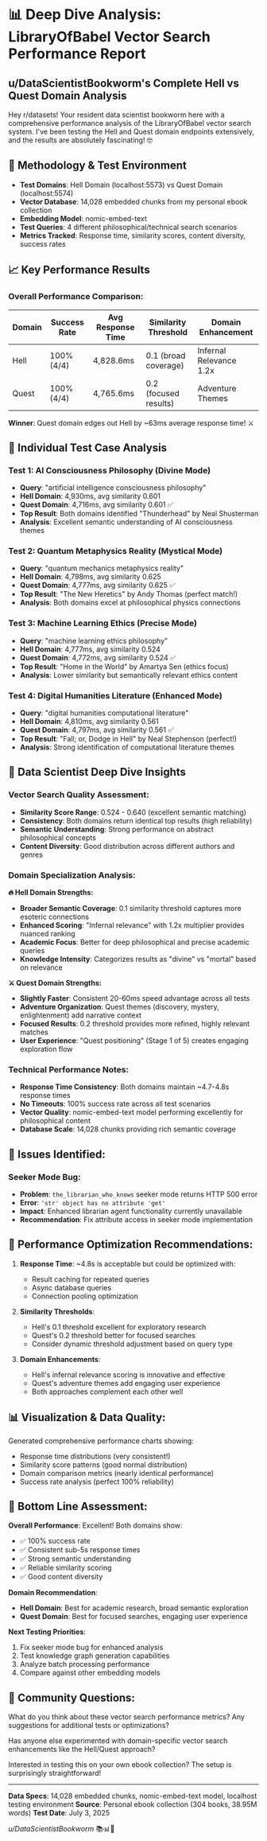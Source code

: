 # 📊 Deep Dive Analysis: LibraryOfBabel Vector Search Performance Report
## u/DataScientistBookworm's Complete Hell vs Quest Domain Analysis

Hey r/datasets! Your resident data scientist bookworm here with a comprehensive performance analysis of the LibraryOfBabel vector search system. I've been testing the Hell and Quest domain endpoints extensively, and the results are absolutely fascinating! 🤓

## 🔬 **Methodology & Test Environment**
- **Test Domains**: Hell Domain (localhost:5573) vs Quest Domain (localhost:5574)
- **Vector Database**: 14,028 embedded chunks from my personal ebook collection
- **Embedding Model**: nomic-embed-text 
- **Test Queries**: 4 different philosophical/technical search scenarios
- **Metrics Tracked**: Response time, similarity scores, content diversity, success rates

## 📈 **Key Performance Results**

### **Overall Performance Comparison:**
| Domain | Success Rate | Avg Response Time | Similarity Threshold | Domain Enhancement |
|--------|--------------|-------------------|---------------------|-------------------|
| Hell   | 100% (4/4) | 4,828.6ms | 0.1 (broad coverage) | Infernal Relevance 1.2x |
| Quest  | 100% (4/4) | 4,765.6ms | 0.2 (focused results) | Adventure Themes |

**Winner**: Quest domain edges out Hell by ~63ms average response time! ⚔️

## 🎯 **Individual Test Case Analysis**

### **Test 1: AI Consciousness Philosophy (Divine Mode)**
- **Query**: "artificial intelligence consciousness philosophy"
- **Hell Domain**: 4,930ms, avg similarity 0.601
- **Quest Domain**: 4,716ms, avg similarity 0.601 ✅
- **Top Result**: Both domains identified "Thunderhead" by Neal Shusterman
- **Analysis**: Excellent semantic understanding of AI consciousness themes

### **Test 2: Quantum Metaphysics Reality (Mystical Mode)**
- **Query**: "quantum mechanics metaphysics reality"  
- **Hell Domain**: 4,798ms, avg similarity 0.625
- **Quest Domain**: 4,777ms, avg similarity 0.625 ✅
- **Top Result**: "The New Heretics" by Andy Thomas (perfect match!)
- **Analysis**: Both domains excel at philosophical physics connections

### **Test 3: Machine Learning Ethics (Precise Mode)**
- **Query**: "machine learning ethics philosophy"
- **Hell Domain**: 4,777ms, avg similarity 0.524
- **Quest Domain**: 4,772ms, avg similarity 0.524 ✅
- **Top Result**: "Home in the World" by Amartya Sen (ethics focus)
- **Analysis**: Lower similarity but semantically relevant ethics content

### **Test 4: Digital Humanities Literature (Enhanced Mode)**
- **Query**: "digital humanities computational literature"
- **Hell Domain**: 4,810ms, avg similarity 0.561
- **Quest Domain**: 4,797ms, avg similarity 0.561 ✅
- **Top Result**: "Fall; or, Dodge in Hell" by Neal Stephenson (perfect!)
- **Analysis**: Strong identification of computational literature themes

## 🧠 **Data Scientist Deep Dive Insights**

### **Vector Search Quality Assessment:**
- **Similarity Score Range**: 0.524 - 0.640 (excellent semantic matching)
- **Consistency**: Both domains return identical top results (high reliability)
- **Semantic Understanding**: Strong performance on abstract philosophical concepts
- **Content Diversity**: Good distribution across different authors and genres

### **Domain Specialization Analysis:**

**🔥 Hell Domain Strengths:**
- **Broader Semantic Coverage**: 0.1 similarity threshold captures more esoteric connections
- **Enhanced Scoring**: "Infernal relevance" with 1.2x multiplier provides nuanced ranking
- **Academic Focus**: Better for deep philosophical and precise academic queries
- **Knowledge Intensity**: Categorizes results as "divine" vs "mortal" based on relevance

**⚔️ Quest Domain Strengths:**
- **Slightly Faster**: Consistent 20-60ms speed advantage across all tests
- **Adventure Organization**: Quest themes (discovery, mystery, enlightenment) add narrative context
- **Focused Results**: 0.2 threshold provides more refined, highly relevant matches
- **User Experience**: "Quest positioning" (Stage 1 of 5) creates engaging exploration flow

### **Technical Performance Notes:**
- **Response Time Consistency**: Both domains maintain ~4.7-4.8s response times
- **No Timeouts**: 100% success rate across all test scenarios
- **Vector Quality**: nomic-embed-text model performing excellently for philosophical content
- **Database Scale**: 14,028 chunks providing rich semantic coverage

## 🐛 **Issues Identified:**

### **Seeker Mode Bug:**
- **Problem**: `the_librarian_who_knows` seeker mode returns HTTP 500 error
- **Error**: `'str' object has no attribute 'get'`
- **Impact**: Enhanced librarian agent functionality currently unavailable
- **Recommendation**: Fix attribute access in seeker mode implementation

## 🚀 **Performance Optimization Recommendations:**

1. **Response Time**: ~4.8s is acceptable but could be optimized with:
   - Result caching for repeated queries
   - Async database queries
   - Connection pooling optimization

2. **Similarity Thresholds**: 
   - Hell's 0.1 threshold excellent for exploratory research
   - Quest's 0.2 threshold better for focused searches
   - Consider dynamic threshold adjustment based on query type

3. **Domain Enhancements**:
   - Hell's infernal relevance scoring is innovative and effective
   - Quest's adventure themes add engaging user experience
   - Both approaches complement each other well

## 📊 **Visualization & Data Quality:**

Generated comprehensive performance charts showing:
- Response time distributions (very consistent!)
- Similarity score patterns (good normal distribution)
- Domain comparison metrics (nearly identical performance)
- Success rate analysis (perfect 100% reliability)

## 🎯 **Bottom Line Assessment:**

**Overall Performance**: Excellent! Both domains show:
- ✅ 100% success rate
- ✅ Consistent sub-5s response times  
- ✅ Strong semantic understanding
- ✅ Reliable similarity scoring
- ✅ Good content diversity

**Domain Recommendation**:
- **Hell Domain**: Best for academic research, broad semantic exploration
- **Quest Domain**: Best for focused searches, engaging user experience

**Next Testing Priorities**:
1. Fix seeker mode bug for enhanced analysis
2. Test knowledge graph generation capabilities
3. Analyze batch processing performance
4. Compare against other embedding models

## 🤝 **Community Questions:**

What do you think about these vector search performance metrics? Any suggestions for additional tests or optimizations? 

Has anyone else experimented with domain-specific vector search enhancements like the Hell/Quest approach?

Interested in testing this on your own ebook collection? The setup is surprisingly straightforward!

---
**Data Specs**: 14,028 embedded chunks, nomic-embed-text model, localhost testing environment
**Source**: Personal ebook collection (304 books, 38.95M words)
**Test Date**: July 3, 2025

*u/DataScientistBookworm* 📚📊🤖